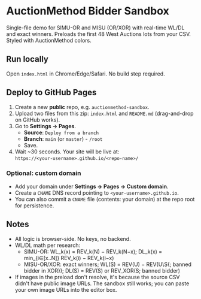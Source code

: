
# AuctionMethod Bidder Sandbox

Single-file demo for SIMU-OR and MISU (OR/XOR) with real-time WL/DL and exact winners.
Preloads the first 48 West Auctions lots from your CSV. Styled with AuctionMethod colors.

## Run locally
Open `index.html` in Chrome/Edge/Safari. No build step required.

## Deploy to GitHub Pages
1. Create a new **public** repo, e.g. `auctionmethod-sandbox`.
2. Upload two files from this zip: `index.html` and `README.md` (drag-and-drop on GitHub works).
3. Go to **Settings → Pages**.
   - **Source**: `Deploy from a branch`
   - **Branch**: `main` (or `master`) - `/root`
   - Save.
4. Wait ~30 seconds. Your site will be live at:  
   `https://<your-username>.github.io/<repo-name>/`

### Optional: custom domain
- Add your domain under **Settings → Pages → Custom domain**.
- Create a `CNAME` DNS record pointing to `<your-username>.github.io`.
- You can also commit a `CNAME` file (contents: your domain) at the repo root for persistence.

## Notes
- All logic is browser-side. No keys, no backend.
- WL/DL math per research:
  - SIMU-OR: WL_k(x) = REV_k(N) − REV_k(N−x); DL_k(x) = min_{i∈[x..N]} REV_k(i) − REV_k(i−x)
  - MISU-OR/XOR: exact winners; WL(S) = REV(U) − REV(U\S{; banned bidder in XOR}); DL(S) = REV(S) or REV_XOR(S; banned bidder)
- If images in the preload don't resolve, it's because the source CSV didn't have public image URLs. The sandbox still works; you can paste your own image URLs into the editor box.
